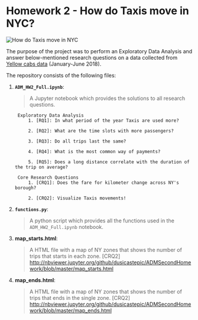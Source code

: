 # Homework 2 - How do Taxis move in NYC?
![How do Taxis move in NYC](https://secure.i.telegraph.co.uk/multimedia/archive/03031/taxi_3031331b.jpg )


The purpose of the project was to perform an Exploratory Data Analysis and answer below-mentioned research questions on a data collected from [Yellow cabs data](http://www.nyc.gov/html/tlc/html/about/trip_record_data.shtml) (January-June 2018).

The repository consists of the following files:
1. __`ADM_HW2_Full.ipynb`__: 
	> A Jupyter notebook which provides the solutions to all research questions. 
	
		Exploratory Data Analysis
			1. [RQ1]: In what period of the year Taxis are used more?  
			
			2. [RQ2]: What are the time slots with more passengers?  

			3. [RQ3]: Do all trips last the same?

			4. [RQ4]: What is the most common way of payments?  

			5. [RQ5]: Does a long distance correlate with the duration of the trip on average?  

		Core Research Questions 
			1. [CRQ1]: Does the fare for kilometer change across NY's borough?  
			
			2. [CRQ2]: Visualize Taxis movements!
2. __`functions.py`__:
	> A python script which provides all the functions used in the `ADM_HW2_Full.ipynb` notebook.

3. __map_starts.html__:
	> A HTML file with a map of NY zones that shows the number of trips that starts in each zone. [CRQ2] 
	http://nbviewer.jupyter.org/github/dusicastepic/ADMSecondHomework/blob/master/map_starts.html
4. __map_ends.html__:
	> A HTML file with a map of NY zones that shows the number of trips that ends in the single zone. [CRQ2]  
	http://nbviewer.jupyter.org/github/dusicastepic/ADMSecondHomework/blob/master/map_ends.html
